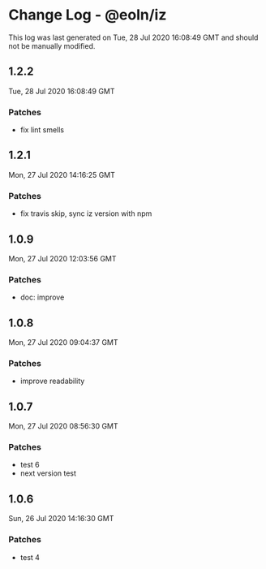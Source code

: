 # Change Log - @eoln/iz

This log was last generated on Tue, 28 Jul 2020 16:08:49 GMT and should not be manually modified.

## 1.2.2
Tue, 28 Jul 2020 16:08:49 GMT

### Patches

- fix lint smells

## 1.2.1
Mon, 27 Jul 2020 14:16:25 GMT

### Patches

- fix travis skip, sync iz version with npm

## 1.0.9
Mon, 27 Jul 2020 12:03:56 GMT

### Patches

- doc: improve

## 1.0.8
Mon, 27 Jul 2020 09:04:37 GMT

### Patches

- improve readability

## 1.0.7
Mon, 27 Jul 2020 08:56:30 GMT

### Patches

- test 6
- next version test

## 1.0.6
Sun, 26 Jul 2020 14:16:30 GMT

### Patches

- test 4

